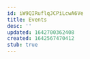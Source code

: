 ```yaml
---
id: iW9QIRuflqJCPiLcwA6Ve
title: Events
desc: ''
updated: 1642700362408
created: 1642567470412
stub: true
---
```



